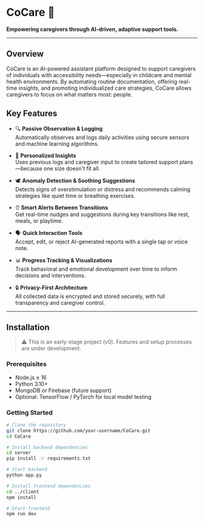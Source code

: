 # CoCare 💙

**Empowering caregivers through AI-driven, adaptive support tools.**

---

## Overview

CoCare is an AI-powered assistant platform designed to support caregivers of individuals with accessibility needs—especially in childcare and mental health environments. By automating routine documentation, offering real-time insights, and promoting individualized care strategies, CoCare allows caregivers to focus on what matters most: people.

## Key Features

- 🔍 **Passive Observation & Logging**  
  Automatically observes and logs daily activities using secure sensors and machine learning algorithms.

- 🧠 **Personalized Insights**  
  Uses previous logs and caregiver input to create tailored support plans—because one size doesn't fit all.

- 🕊 **Anomaly Detection & Soothing Suggestions**  
  Detects signs of overstimulation or distress and recommends calming strategies like quiet time or breathing exercises.

- ⏰ **Smart Alerts Between Transitions**  
  Get real-time nudges and suggestions during key transitions like rest, meals, or playtime.

- 🗣️ **Quick Interaction Tools**  
  Accept, edit, or reject AI-generated reports with a single tap or voice note.

- 📊 **Progress Tracking & Visualizations**  
  Track behavioral and emotional development over time to inform decisions and interventions.

- 🔒 **Privacy-First Architecture**  
  All collected data is encrypted and stored securely, with full transparency and caregiver control.

---

## Installation

> ⚠️ This is an early-stage project (v0). Features and setup processes are under development.

### Prerequisites

- Node.js ≥ 16
- Python 3.10+
- MongoDB or Firebase (future support)
- Optional: TensorFlow / PyTorch for local model testing

### Getting Started

```bash
# Clone the repository
git clone https://github.com/your-username/CoCare.git
cd CoCare

# Install backend dependencies
cd server
pip install -r requirements.txt

# Start backend
python app.py

# Install frontend dependencies
cd ../client
npm install

# Start frontend
npm run dev
